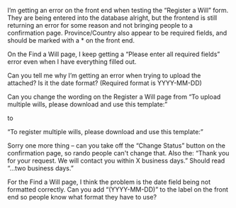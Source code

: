 I’m getting an error on the front end when testing the “Register a Will”
form. They are being entered into the database alright, but the frontend
is still returning an error for some reason and not bringing people to a
confirmation page. Province/Country also appear to be required fields,
and should be marked with a * on the front end.
 
On the Find a Will page, I keep getting a “Please enter all required
fields” error even when I have everything filled out.

Can you tell me why I’m getting an error when trying to upload the
attached? Is it the date format? (Required format is YYYY-MM-DD)

Can you change the wording on the Register a Will page from “To upload
multiple wills, please download and use this template:”
 
to
 
“To register multiple wills, please download and use this template:”

Sorry one more thing – can you take off the “Change Status” button on
the confirmation page, so rando people can't change that. Also the:
“Thank you for your request. We will contact you within X business
days.” Should read “…two business days.”

For the Find a Will page, I think the problem is the date field being
not formatted correctly. Can you add “(YYYY-MM-DD)” to the label on the
front end so people know what format they have to use?
